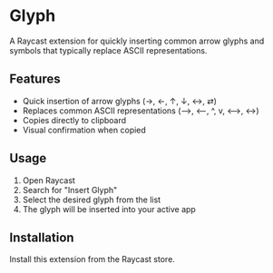 # Glyph

A Raycast extension for quickly inserting common arrow glyphs and symbols that typically replace ASCII representations.

## Features

- Quick insertion of arrow glyphs (→, ←, ↑, ↓, ↔, ⇄)
- Replaces common ASCII representations (-->, <--, ^, v, <-->, <->)
- Copies directly to clipboard
- Visual confirmation when copied

## Usage

1. Open Raycast
2. Search for "Insert Glyph"
3. Select the desired glyph from the list
4. The glyph will be inserted into your active app

## Installation

Install this extension from the Raycast store.

